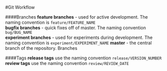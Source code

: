 #Git Workflow

####Branches
**feature branches** - used for active development. The naming convention is ``feature/FEATURE_NAME``  
**bugfix branches** - quick fixes off of master. The naming convention ``bug/BUG_NAME``  
**experiment branches** - used for experiments during development. The naming convention is ``experiment/EXPERIMENT_NAME``  **master** - the central branch of the repository. Branches 

####Tags
**release tags** use the naming convention ``release/VERSION_NUMBER``
**review tags** use the naming convention ``review/REVIEW_DATE``
